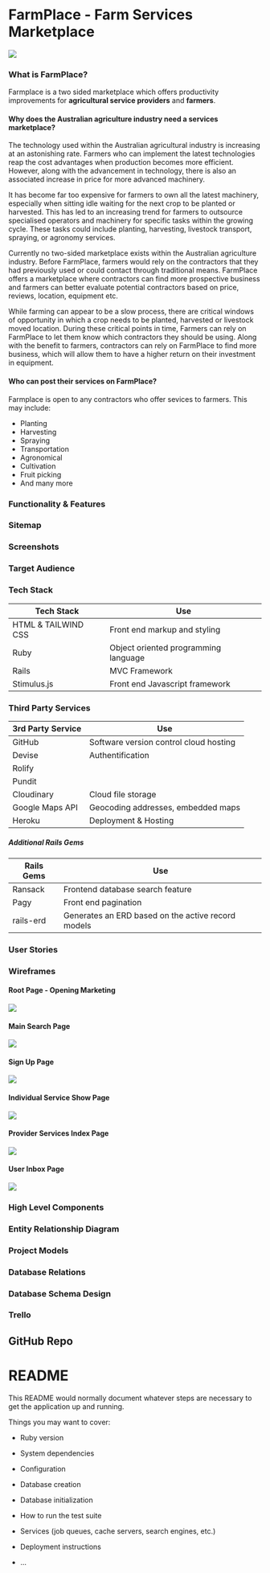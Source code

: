 # FarmPlace - Farm Services Marketplace

![](/md_images/logo_full.svg)

### What is FarmPlace?
Farmplace is a two sided marketplace which offers productivity improvements for **agricultural service providers** and **farmers**.

#### Why does the Australian agriculture industry need a services marketplace?

The technology used within the Australian agricultural industry is increasing at an astonishing rate. Farmers who can implement the latest technologies reap the cost advantages when production becomes more efficient. However, along with the advancement in technology, there is also an associated increase in price for more advanced machinery. 

It has become far too expensive for farmers to own all the latest machinery, especially when sitting idle waiting for the next crop to be planted or harvested. This has led to an increasing trend for farmers to outsource specialised operators and machinery for specific tasks within the growing cycle. These tasks could include planting, harvesting, livestock transport, spraying, or agronomy services. 

Currently no two-sided marketplace exists within the Australian agriculture industry. Before FarmPlace, farmers would rely on the contractors that they had previously used or could contact through traditional means. FarmPlace offers a marketplace where contractors can find more prospective business and farmers can better evaluate potential contractors based on price, reviews, location, equipment etc. 

While farming can appear to be a slow process, there are critical windows of opportunity in which a crop needs to be planted, harvested or livestock moved location. During these critical points in time, Farmers can rely on FarmPlace to let them know which contractors they should be using. Along with the benefit to farmers, contractors can rely on FarmPlace to find more business, which will allow them to have a higher return on their investment in equipment.

#### Who can post their services on FarmPlace?

Farmplace is open to any contractors who offer sevices to farmers. This may include:
- Planting
- Harvesting
- Spraying
- Transportation
- Agronomical
- Cultivation
- Fruit picking
- And many more


### Functionality & Features




### Sitemap


### Screenshots


### Target Audience


### Tech Stack

Tech Stack | Use
--- | ---
HTML & TAILWIND CSS | Front end markup and styling
Ruby | Object oriented programming language
Rails | MVC Framework
Stimulus.js | Front end Javascript framework

### Third Party Services

3rd Party Service | Use
--- | ---
GitHub | Software version control cloud hosting
Devise | Authentification
Rolify |
Pundit |
Cloudinary | Cloud file storage
Google Maps API | Geocoding addresses, embedded maps
Heroku | Deployment & Hosting

##### Additional Rails Gems

Rails Gems | Use
--- | ---
Ransack | Frontend database search feature
Pagy | Front end pagination
rails-erd | Generates an ERD based on the active record models


### User Stories


### Wireframes

#### Root Page - Opening Marketing
![](/md_images/Root.png)
#### Main Search Page
![](/md_images/MainSearch.png)
#### Sign Up Page
![](/md_images/SignUp.png)
#### Individual Service Show Page
![](/md_images/ListingShow.png)
#### Provider Services Index Page
![](/md_images/ProviderServicesListings.png)
#### User Inbox Page
![](/md_images/MessageInbox.png)

### High Level Components


### Entity Relationship Diagram


### Project Models


### Database Relations


### Database Schema Design


### Trello


## GitHub Repo



# README

This README would normally document whatever steps are necessary to get the
application up and running.

Things you may want to cover:

* Ruby version

* System dependencies

* Configuration

* Database creation

* Database initialization

* How to run the test suite

* Services (job queues, cache servers, search engines, etc.)

* Deployment instructions

* ...